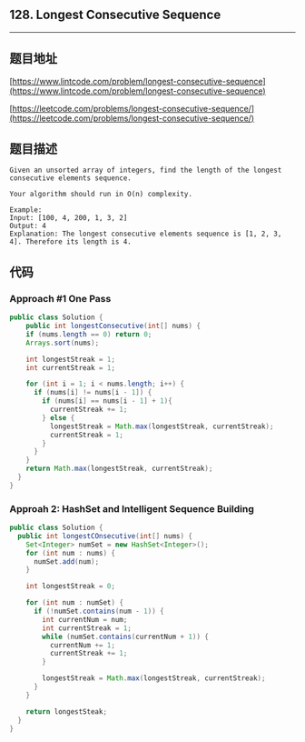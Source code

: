 ## 128. Longest Consecutive Sequence

----
## 题目地址

[https://www.lintcode.com/problem/longest-consecutive-sequence](https://www.lintcode.com/problem/longest-consecutive-sequence)

[https://leetcode.com/problems/longest-consecutive-sequence/](https://leetcode.com/problems/longest-consecutive-sequence/)

## 题目描述

```text
Given an unsorted array of integers, find the length of the longest consecutive elements sequence.

Your algorithm should run in O(n) complexity.

Example:
Input: [100, 4, 200, 1, 3, 2]
Output: 4
Explanation: The longest consecutive elements sequence is [1, 2, 3, 4]. Therefore its length is 4.
```

## 代码

### Approach #1 One Pass

```java
public class Solution {
    public int longestConsecutive(int[] nums) {
    if (nums.length == 0) return 0;
    Arrays.sort(nums);

    int longestStreak = 1;
    int currentStreak = 1;

    for (int i = 1; i < nums.length; i++) {
      if (nums[i] != nums[i - 1]) {
        if (nums[i] == nums[i - 1] + 1){
          currentStreak += 1;
        } else {
          longestStreak = Math.max(longestStreak, currentStreak);
          currentStreak = 1;
        }
      }
    }
    return Math.max(longestStreak, currentStreak);
  }
}
```

### Approah 2: HashSet and Intelligent Sequence Building

```java
public class Solution {
  public int longestCOnsecutive(int[] nums) {
    Set<Integer> numSet = new HashSet<Integer>();
    for (int num : nums) {
      numSet.add(num);
    }

    int longestStreak = 0;

    for (int num : numSet) {
      if (!numSet.contains(num - 1)) {
        int currentNum = num;
        int currentStreak = 1;
        while (numSet.contains(currentNum + 1)) {
          currentNum += 1;
          currentStreak += 1;
        }

        longestStreak = Math.max(longestStreak, currentStreak);
      }
    }

    return longestSteak;
  }
}
```

